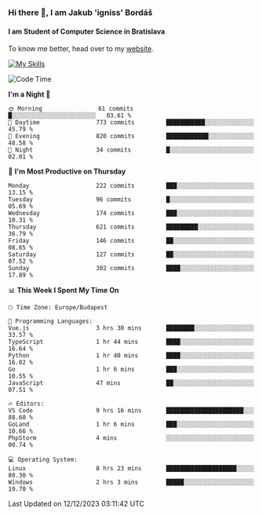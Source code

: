 ### Hi there 👋, I am Jakub 'igniss' Bordáš

#### I am Student of Computer Science in Bratislava
To know me better, head over to my [website](https://bordas.sk).

[![My Skills](https://skillicons.dev/icons?i=js,html,css,figma,svelte,java,kotlin,python,postgresql,typescript,nest,nodejs)](https://bordas.sk)


<!--START_SECTION:waka-->
![Code Time](http://img.shields.io/badge/Code%20Time-1%2C311%20hrs%2026%20mins-blue)

**I'm a Night 🦉** 

```text
🌞 Morning                61 commits          █░░░░░░░░░░░░░░░░░░░░░░░░   03.61 % 
🌆 Daytime                773 commits         ███████████░░░░░░░░░░░░░░   45.79 % 
🌃 Evening                820 commits         ████████████░░░░░░░░░░░░░   48.58 % 
🌙 Night                  34 commits          █░░░░░░░░░░░░░░░░░░░░░░░░   02.01 % 
```
📅 **I'm Most Productive on Thursday** 

```text
Monday                   222 commits         ███░░░░░░░░░░░░░░░░░░░░░░   13.15 % 
Tuesday                  96 commits          █░░░░░░░░░░░░░░░░░░░░░░░░   05.69 % 
Wednesday                174 commits         ███░░░░░░░░░░░░░░░░░░░░░░   10.31 % 
Thursday                 621 commits         █████████░░░░░░░░░░░░░░░░   36.79 % 
Friday                   146 commits         ██░░░░░░░░░░░░░░░░░░░░░░░   08.65 % 
Saturday                 127 commits         ██░░░░░░░░░░░░░░░░░░░░░░░   07.52 % 
Sunday                   302 commits         ████░░░░░░░░░░░░░░░░░░░░░   17.89 % 
```


📊 **This Week I Spent My Time On** 

```text
🕑︎ Time Zone: Europe/Budapest

💬 Programming Languages: 
Vue.js                   3 hrs 30 mins       ████████░░░░░░░░░░░░░░░░░   33.57 % 
TypeScript               1 hr 44 mins        ████░░░░░░░░░░░░░░░░░░░░░   16.64 % 
Python                   1 hr 40 mins        ████░░░░░░░░░░░░░░░░░░░░░   16.02 % 
Go                       1 hr 6 mins         ███░░░░░░░░░░░░░░░░░░░░░░   10.55 % 
JavaScript               47 mins             ██░░░░░░░░░░░░░░░░░░░░░░░   07.51 % 

🔥 Editors: 
VS Code                  9 hrs 16 mins       ██████████████████████░░░   88.60 % 
GoLand                   1 hr 6 mins         ███░░░░░░░░░░░░░░░░░░░░░░   10.66 % 
PhpStorm                 4 mins              ░░░░░░░░░░░░░░░░░░░░░░░░░   00.74 % 

💻 Operating System: 
Linux                    8 hrs 23 mins       ████████████████████░░░░░   80.30 % 
Windows                  2 hrs 3 mins        █████░░░░░░░░░░░░░░░░░░░░   19.70 % 
```


 Last Updated on 12/12/2023 03:11:42 UTC
<!--END_SECTION:waka-->

